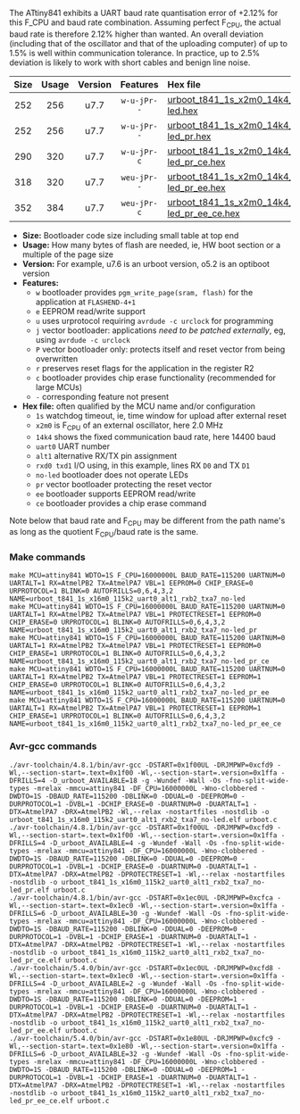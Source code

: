 The ATtiny841 exhibits a UART baud rate quantisation error of +2.12% for this F_CPU and baud rate combination. Assuming perfect F<sub>CPU</sub>, the actual baud rate is therefore 2.12% higher than wanted. An overall deviation (including that of the oscillator and that of the uploading computer) of up to 1.5% is well within communication tolerance. In practice, up to 2.5% deviation is likely to work with short cables and benign line noise.

|Size|Usage|Version|Features|Hex file|
|:-:|:-:|:-:|:-:|:--|
|252|256|u7.7|`w-u-jPr--`|[urboot_t841_1s_x2m0_14k4_uart0_alt1_rxb2_txa7_no-led.hex](https://raw.githubusercontent.com/stefanrueger/urboot.hex/main/mcus/attiny841/watchdog_1_s/external_oscillator_x/%2B2m000000_hz/%2B%2B14k4_baud/uart0_alt1_rxb2_txa7/no-led/urboot_t841_1s_x2m0_14k4_uart0_alt1_rxb2_txa7_no-led.hex)|
|252|256|u7.7|`w-u-jPr--`|[urboot_t841_1s_x2m0_14k4_uart0_alt1_rxb2_txa7_no-led_pr.hex](https://raw.githubusercontent.com/stefanrueger/urboot.hex/main/mcus/attiny841/watchdog_1_s/external_oscillator_x/%2B2m000000_hz/%2B%2B14k4_baud/uart0_alt1_rxb2_txa7/no-led/urboot_t841_1s_x2m0_14k4_uart0_alt1_rxb2_txa7_no-led_pr.hex)|
|290|320|u7.7|`w-u-jPr-c`|[urboot_t841_1s_x2m0_14k4_uart0_alt1_rxb2_txa7_no-led_pr_ce.hex](https://raw.githubusercontent.com/stefanrueger/urboot.hex/main/mcus/attiny841/watchdog_1_s/external_oscillator_x/%2B2m000000_hz/%2B%2B14k4_baud/uart0_alt1_rxb2_txa7/no-led/urboot_t841_1s_x2m0_14k4_uart0_alt1_rxb2_txa7_no-led_pr_ce.hex)|
|318|320|u7.7|`weu-jPr--`|[urboot_t841_1s_x2m0_14k4_uart0_alt1_rxb2_txa7_no-led_pr_ee.hex](https://raw.githubusercontent.com/stefanrueger/urboot.hex/main/mcus/attiny841/watchdog_1_s/external_oscillator_x/%2B2m000000_hz/%2B%2B14k4_baud/uart0_alt1_rxb2_txa7/no-led/urboot_t841_1s_x2m0_14k4_uart0_alt1_rxb2_txa7_no-led_pr_ee.hex)|
|352|384|u7.7|`weu-jPr-c`|[urboot_t841_1s_x2m0_14k4_uart0_alt1_rxb2_txa7_no-led_pr_ee_ce.hex](https://raw.githubusercontent.com/stefanrueger/urboot.hex/main/mcus/attiny841/watchdog_1_s/external_oscillator_x/%2B2m000000_hz/%2B%2B14k4_baud/uart0_alt1_rxb2_txa7/no-led/urboot_t841_1s_x2m0_14k4_uart0_alt1_rxb2_txa7_no-led_pr_ee_ce.hex)|

- **Size:** Bootloader code size including small table at top end
- **Usage:** How many bytes of flash are needed, ie, HW boot section or a multiple of the page size
- **Version:** For example, u7.6 is an urboot version, o5.2 is an optiboot version
- **Features:**
  + `w` bootloader provides `pgm_write_page(sram, flash)` for the application at `FLASHEND-4+1`
  + `e` EEPROM read/write support
  + `u` uses urprotocol requiring `avrdude -c urclock` for programming
  + `j` vector bootloader: applications *need to be patched externally*, eg, using `avrdude -c urclock`
  + `P` vector bootloader only: protects itself and reset vector from being overwritten
  + `r` preserves reset flags for the application in the register R2
  + `c` bootloader provides chip erase functionality (recommended for large MCUs)
  + `-` corresponding feature not present
- **Hex file:** often qualified by the MCU name and/or configuration
  + `1s` watchdog timeout, ie, time window for upload after external reset
  + `x2m0` is F<sub>CPU</sub> of an external oscillator, here 2.0 MHz
  + `14k4` shows the fixed communication baud rate, here 14400 baud
  + `uart0` UART number
  + `alt1` alternative RX/TX pin assignment
  + `rxd0 txd1` I/O using, in this example, lines RX `D0` and TX `D1`
  + `no-led` bootloader does not operate LEDs
  + `pr` vector bootloader protecting the reset vector
  + `ee` bootloader supports EEPROM read/write
  + `ce` bootloader provides a chip erase command


Note below that baud rate and F<sub>CPU</sub> may be different from the path name's as long as the quotient F<sub>CPU</sub>/baud rate is the same.

### Make commands
```
make MCU=attiny841 WDTO=1S F_CPU=16000000L BAUD_RATE=115200 UARTNUM=0 UARTALT=1 RX=AtmelPB2 TX=AtmelPA7 VBL=1 EEPROM=0 CHIP_ERASE=0 URPROTOCOL=1 BLINK=0 AUTOFRILLS=0,6,4,3,2 NAME=urboot_t841_1s_x16m0_115k2_uart0_alt1_rxb2_txa7_no-led
make MCU=attiny841 WDTO=1S F_CPU=16000000L BAUD_RATE=115200 UARTNUM=0 UARTALT=1 RX=AtmelPB2 TX=AtmelPA7 VBL=1 PROTECTRESET=1 EEPROM=0 CHIP_ERASE=0 URPROTOCOL=1 BLINK=0 AUTOFRILLS=0,6,4,3,2 NAME=urboot_t841_1s_x16m0_115k2_uart0_alt1_rxb2_txa7_no-led_pr
make MCU=attiny841 WDTO=1S F_CPU=16000000L BAUD_RATE=115200 UARTNUM=0 UARTALT=1 RX=AtmelPB2 TX=AtmelPA7 VBL=1 PROTECTRESET=1 EEPROM=0 CHIP_ERASE=1 URPROTOCOL=1 BLINK=0 AUTOFRILLS=0,6,4,3,2 NAME=urboot_t841_1s_x16m0_115k2_uart0_alt1_rxb2_txa7_no-led_pr_ce
make MCU=attiny841 WDTO=1S F_CPU=16000000L BAUD_RATE=115200 UARTNUM=0 UARTALT=1 RX=AtmelPB2 TX=AtmelPA7 VBL=1 PROTECTRESET=1 EEPROM=1 CHIP_ERASE=0 URPROTOCOL=1 BLINK=0 AUTOFRILLS=0,6,4,3,2 NAME=urboot_t841_1s_x16m0_115k2_uart0_alt1_rxb2_txa7_no-led_pr_ee
make MCU=attiny841 WDTO=1S F_CPU=16000000L BAUD_RATE=115200 UARTNUM=0 UARTALT=1 RX=AtmelPB2 TX=AtmelPA7 VBL=1 PROTECTRESET=1 EEPROM=1 CHIP_ERASE=1 URPROTOCOL=1 BLINK=0 AUTOFRILLS=0,6,4,3,2 NAME=urboot_t841_1s_x16m0_115k2_uart0_alt1_rxb2_txa7_no-led_pr_ee_ce
```

### Avr-gcc commands
```
./avr-toolchain/4.8.1/bin/avr-gcc -DSTART=0x1f00UL -DRJMPWP=0xcfd9 -Wl,--section-start=.text=0x1f00 -Wl,--section-start=.version=0x1ffa -DFRILLS=4 -D_urboot_AVAILABLE=18 -g -Wundef -Wall -Os -fno-split-wide-types -mrelax -mmcu=attiny841 -DF_CPU=16000000L -Wno-clobbered -DWDTO=1S -DBAUD_RATE=115200 -DBLINK=0 -DDUAL=0 -DEEPROM=0 -DURPROTOCOL=1 -DVBL=1 -DCHIP_ERASE=0 -DUARTNUM=0 -DUARTALT=1 -DTX=AtmelPA7 -DRX=AtmelPB2 -Wl,--relax -nostartfiles -nostdlib -o urboot_t841_1s_x16m0_115k2_uart0_alt1_rxb2_txa7_no-led.elf urboot.c
./avr-toolchain/4.8.1/bin/avr-gcc -DSTART=0x1f00UL -DRJMPWP=0xcfd9 -Wl,--section-start=.text=0x1f00 -Wl,--section-start=.version=0x1ffa -DFRILLS=4 -D_urboot_AVAILABLE=4 -g -Wundef -Wall -Os -fno-split-wide-types -mrelax -mmcu=attiny841 -DF_CPU=16000000L -Wno-clobbered -DWDTO=1S -DBAUD_RATE=115200 -DBLINK=0 -DDUAL=0 -DEEPROM=0 -DURPROTOCOL=1 -DVBL=1 -DCHIP_ERASE=0 -DUARTNUM=0 -DUARTALT=1 -DTX=AtmelPA7 -DRX=AtmelPB2 -DPROTECTRESET=1 -Wl,--relax -nostartfiles -nostdlib -o urboot_t841_1s_x16m0_115k2_uart0_alt1_rxb2_txa7_no-led_pr.elf urboot.c
./avr-toolchain/4.8.1/bin/avr-gcc -DSTART=0x1ec0UL -DRJMPWP=0xcfca -Wl,--section-start=.text=0x1ec0 -Wl,--section-start=.version=0x1ffa -DFRILLS=6 -D_urboot_AVAILABLE=30 -g -Wundef -Wall -Os -fno-split-wide-types -mrelax -mmcu=attiny841 -DF_CPU=16000000L -Wno-clobbered -DWDTO=1S -DBAUD_RATE=115200 -DBLINK=0 -DDUAL=0 -DEEPROM=0 -DURPROTOCOL=1 -DVBL=1 -DCHIP_ERASE=1 -DUARTNUM=0 -DUARTALT=1 -DTX=AtmelPA7 -DRX=AtmelPB2 -DPROTECTRESET=1 -Wl,--relax -nostartfiles -nostdlib -o urboot_t841_1s_x16m0_115k2_uart0_alt1_rxb2_txa7_no-led_pr_ce.elf urboot.c
./avr-toolchain/5.4.0/bin/avr-gcc -DSTART=0x1ec0UL -DRJMPWP=0xcfd8 -Wl,--section-start=.text=0x1ec0 -Wl,--section-start=.version=0x1ffa -DFRILLS=4 -D_urboot_AVAILABLE=2 -g -Wundef -Wall -Os -fno-split-wide-types -mrelax -mmcu=attiny841 -DF_CPU=16000000L -Wno-clobbered -DWDTO=1S -DBAUD_RATE=115200 -DBLINK=0 -DDUAL=0 -DEEPROM=1 -DURPROTOCOL=1 -DVBL=1 -DCHIP_ERASE=0 -DUARTNUM=0 -DUARTALT=1 -DTX=AtmelPA7 -DRX=AtmelPB2 -DPROTECTRESET=1 -Wl,--relax -nostartfiles -nostdlib -o urboot_t841_1s_x16m0_115k2_uart0_alt1_rxb2_txa7_no-led_pr_ee.elf urboot.c
./avr-toolchain/5.4.0/bin/avr-gcc -DSTART=0x1e80UL -DRJMPWP=0xcfc9 -Wl,--section-start=.text=0x1e80 -Wl,--section-start=.version=0x1ffa -DFRILLS=6 -D_urboot_AVAILABLE=32 -g -Wundef -Wall -Os -fno-split-wide-types -mrelax -mmcu=attiny841 -DF_CPU=16000000L -Wno-clobbered -DWDTO=1S -DBAUD_RATE=115200 -DBLINK=0 -DDUAL=0 -DEEPROM=1 -DURPROTOCOL=1 -DVBL=1 -DCHIP_ERASE=1 -DUARTNUM=0 -DUARTALT=1 -DTX=AtmelPA7 -DRX=AtmelPB2 -DPROTECTRESET=1 -Wl,--relax -nostartfiles -nostdlib -o urboot_t841_1s_x16m0_115k2_uart0_alt1_rxb2_txa7_no-led_pr_ee_ce.elf urboot.c
```

